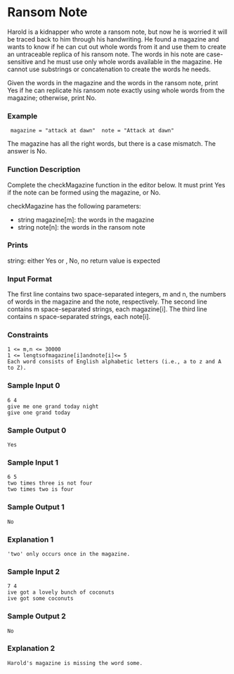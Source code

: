 # Ransom Note

Harold is a kidnapper who wrote a ransom note, but now he is worried it will be traced back to him through his handwriting. He found a magazine and wants to know if he can cut out whole words from it and use them to create an untraceable replica of his ransom note. The words in his note are case-sensitive and he must use only whole words available in the magazine. He cannot use substrings or concatenation to create the words he needs.

Given the words in the magazine and the words in the ransom note, print Yes if he can replicate his ransom note exactly using whole words from the magazine; otherwise, print No.

### Example
```
 magazine = "attack at dawn"  note = "Attack at dawn"
```
The magazine has all the right words, but there is a case mismatch. The answer is No.

### Function Description

Complete the checkMagazine function in the editor below. It must print Yes if the note can be formed using the magazine, or No.

checkMagazine has the following parameters:

* string magazine[m]: the words in the magazine
* string note[n]: the words in the ransom note

### Prints

string: either Yes or , No, no return value is expected

### Input Format

The first line contains two space-separated integers, m and n, the numbers of words in the magazine and the note, respectively.
The second line contains m space-separated strings, each magazine[i].
The third line contains n space-separated strings, each note[i].

### Constraints
```
1 <= m,n <= 30000
1 <= lengtsofmagazine[i]andnote[i]<= 5
Each word consists of English alphabetic letters (i.e., a to z and A to Z).
```

### Sample Input 0
```
6 4
give me one grand today night
give one grand today
```

### Sample Output 0
```
Yes
```
### Sample Input 1
```
6 5
two times three is not four
two times two is four
```
### Sample Output 1
```
No
```

### Explanation 1
```
'two' only occurs once in the magazine.
```

### Sample Input 2
```
7 4
ive got a lovely bunch of coconuts
ive got some coconuts
```

### Sample Output 2
```
No
```

### Explanation 2
```
Harold's magazine is missing the word some.
```